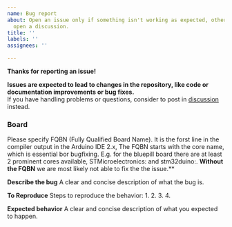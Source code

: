 ```yaml
---
name: Bug report
about: Open an issue only if something isn't working as expected, otherwise please
  open a discussion.
title: ''
labels: ''
assignees: ''

---
```


**Thanks for reporting an issue!**

**Issues are expected to lead to changes in the repository, like code or documentation improvements or bug fixes.**<br/>
If you have handling problems or questions, consider to post in [discussion](https://github.com/ArminJo/ServoEasing/discussions) instead.

### Board
Please specify FQBN (Fully Qualified Board Name). It is the forst line in the compiler output in the Arduino IDE 2.x, The FQBN starts with the core name, which is essential bor bugfixing. E.g. for the bluepill board there are at least 2 prominent cores available, STMicroelectronics: and  stm32duino:. 
**Without the FQBN** we are most likely not able to fix the the issue.**

**Describe the bug**
A clear and concise description of what the bug is.

**To Reproduce**
Steps to reproduce the behavior:
1. 
2. 
3. 
4. 

**Expected behavior**
A clear and concise description of what you expected to happen.

